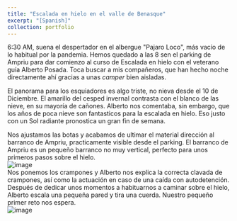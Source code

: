 ```yaml
---
title: "Escalada en hielo en el valle de Benasque"
excerpt: "[Spanish]"
collection: portfolio
---
```


6:30 AM, suena el despertador en  el albergue "Pajaro Loco", más vacío de lo habitual por la pandemia. Hemos quedado a las 8 sen el parking de Ampriu para dar 
comienzo al curso de Escalada en hielo con el veterano guía Alberto Posada.  Toca buscar a mis compañeros, que han hecho noche directamente ahí gracias a unas *camper* bien aisladas.

El panorama para los esquiadores es algo triste, no nieva desde el 10 de Diciembre. El amarillo del cesped invernal contrasta con el blanco de las nieve, en su mayoría de cañones. 
Alberto nos comentaba, sin embargo, que los años de poca nieve son fantasticos para la escalada en hielo. Eso justo con un Sol radiante pronostica un gran fin de semana.

Nos ajustamos las botas y acabamos de ultimar el material dirección al barranco de Ampriu, practicamente visible desde el parking. 
El barranco de Ampriu es un pequeño barranco no muy vertical, perfecto para unos primeros pasos sobre el hielo.  
![image](https://user-images.githubusercontent.com/32466310/154306422-c25e552b-dd5f-4bce-80a4-127c53738aab.png)  
Nos ponemos los crampones y Alberto nos explica la correcta clavada de crampones, así como la actuación en caso de una caída con autodetención. Después de dedicar unos momentos
a habituarnos a caminar sobre el hielo, Alberto escala una pequeña pared y tira una cuerda. Nuestro pequeño primer reto nos espera.  
![image](https://user-images.githubusercontent.com/32466310/154309222-b9af475f-75ed-430b-bb10-4b92e104618a.png)  

